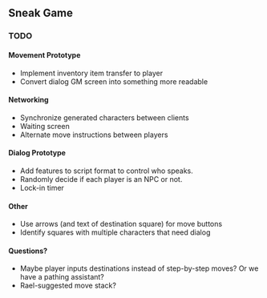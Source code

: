 ## Sneak Game

### TODO

#### Movement Prototype

* Implement inventory item transfer to player
* Convert dialog GM screen into something more readable

#### Networking

* Synchronize generated characters between clients
* Waiting screen
* Alternate move instructions between players 

#### Dialog Prototype

* Add features to script format to control who speaks.
* Randomly decide if each player is an NPC or not.
* Lock-in timer

#### Other

* Use arrows (and text of destination square) for move buttons
* Identify squares with multiple characters that need dialog

#### Questions?

* Maybe player inputs destinations instead of step-by-step moves? Or we have a pathing assistant?
* Rael-suggested move stack?